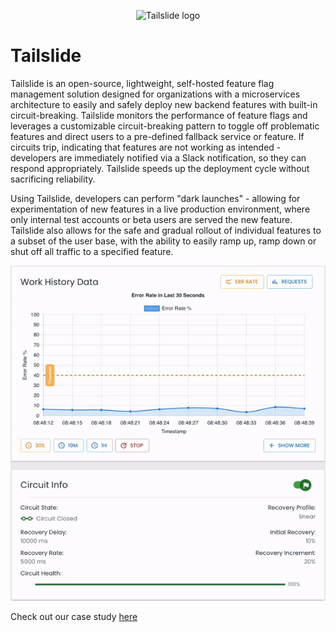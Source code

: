 <p align="center">
    <img src="https://user-images.githubusercontent.com/73451363/187207442-bae7ea26-7eac-4cab-8806-42779629c653.png" alt="Tailslide logo" width="250">
</p>

# Tailslide

Tailslide is an open-source, lightweight, self-hosted feature flag management solution designed for organizations with a microservices architecture to easily and safely deploy new backend features with built-in circuit-breaking. Tailslide monitors the performance of feature flags and leverages a customizable circuit-breaking pattern to toggle off problematic features and direct users to a pre-defined fallback service or feature. If circuits trip, indicating that features are not working as intended - developers are immediately notified via a Slack notification, so they can respond appropriately. Tailslide speeds up the deployment cycle without sacrificing reliability.

Using Tailslide, developers can perform "dark launches" - allowing for experimentation of new features in a live production environment, where only internal test accounts or beta users are served the new feature. Tailslide also allows for the safe and gradual rollout of individual features to a subset of the user base, with the ability to easily ramp up, ramp down or shut off all traffic to a specified feature.

<p align="center">
  <img src="assets/Circuit_breaking_and_recovery.gif" alt="Circuit breaking with recovery" />
</p>

Check out our case study [here](https://tailslide-io.github.io/)
